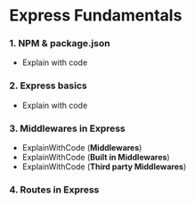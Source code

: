 # Express Fundamentals
### 1. NPM & package.json
- Explain with code
###  2. Express basics
- Explain with code
### 3. Middlewares in Express
- ExplainWithCode (**Middlewares**)
- ExplainWithCode (**Built in Middlewares**)
- ExplainWithCode (**Third party Middlewares**)
### 4. Routes in Express
